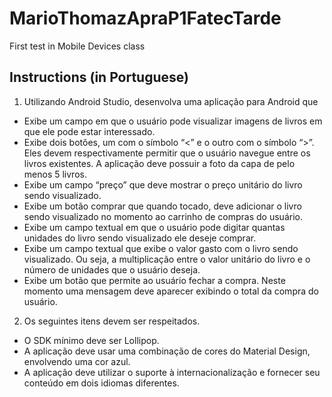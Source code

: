 # MarioThomazApraP1FatecTarde

First test in Mobile Devices class


## Instructions (in Portuguese)

1. Utilizando Android Studio, desenvolva uma aplicação para Android que
- Exibe um campo em que o usuário pode visualizar imagens de livros em que ele pode estar interessado.
- Exibe dois botões, um com o símbolo “<” e o outro com o símbolo “>”. Eles devem respectivamente
permitir que o usuário navegue entre os livros existentes. A aplicação deve possuir a foto da capa de pelo
menos 5 livros.
- Exibe um campo “preço” que deve mostrar o preço unitário do livro sendo visualizado.
- Exibe um botão comprar que quando tocado, deve adicionar o livro sendo visualizado no momento ao
carrinho de compras do usuário.
- Exibe um campo textual em que o usuário pode digitar quantas unidades do livro sendo visualizado ele
deseje comprar.
- Exibe um campo textual que exibe o valor gasto com o livro sendo visualizado. Ou seja, a multiplicação
entre o valor unitário do livro e o número de unidades que o usuário deseja.
- Exibe um botão que permite ao usuário fechar a compra. Neste momento uma mensagem deve aparecer
exibindo o total da compra do usuário.
2. Os seguintes itens devem ser respeitados.
- O SDK mínimo deve ser Lollipop.
- A aplicação deve usar uma combinação de cores do Material Design, envolvendo uma cor azul.
- A aplicação deve utilizar o suporte à internacionalização e fornecer seu conteúdo em dois idiomas
diferentes.
